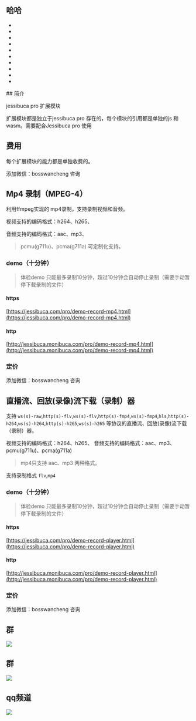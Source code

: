 ## 哈哈
-
-
-
-
-
-
-
-
-
-
<Rice/>
## 简介

jessibuca pro 扩展模块

扩展模块都是独立于jessibuca pro 存在的，每个模块的引用都是单独的js 和wasm。需要配合Jessibuca pro 使用

## 费用
每个扩展模块的能力都是单独收费的。

添加微信：bosswancheng 咨询


## Mp4 录制（MPEG-4）

利用ffmpeg实现的 mp4录制，支持录制视频和音频。

视频支持的编码格式：h264、h265、

音频支持的编码格式：aac、mp3、

> pcmu(g711u)、pcma(g711a) 可定制化支持。


### demo（十分钟）

> 体验demo 只能最多录制10分钟，超过10分钟会自动停止录制（需要手动暂停下载录制的文件）
>
#### https
[https://jessibuca.com/pro/demo-record-mp4.html](https://jessibuca.com/pro/demo-record-mp4.html)

#### http
[http://jessibuca.monibuca.com/pro/demo-record-mp4.html](http://jessibuca.monibuca.com/pro/demo-record-mp4.html)

### 定价

添加微信：bosswancheng 咨询


## 直播流、回放(录像)流下载（录制）器

支持 `ws(s)-raw`,`http(s)-flv`,`ws(s)-flv`,`http(s)-fmp4`,`ws(s)-fmp4`,`hls`,`http(s)-h264`,`ws(s)-h264`,`http(s)-h265`,`ws(s)-h265` 等协议的直播流、回放(录像)流下载（录制）器。

视频支持的编码格式：h264、h265、
音频支持的编码格式：aac、mp3、pcmu(g711u)、pcma(g711a)

> mp4只支持 aac、mp3 两种格式。

支持录制格式 `flv`,`mp4`

### demo（十分钟）

> 体验demo 只能最多录制10分钟，超过10分钟会自动停止录制（需要手动暂停下载录制的文件）
>
#### https
[https://jessibuca.com/pro/demo-record-player.html](https://jessibuca.com/pro/demo-record-player.html)

#### http
[http://jessibuca.monibuca.com/pro/demo-record-player.html](http://jessibuca.monibuca.com/pro/demo-record-player.html)

### 定价

添加微信：bosswancheng 咨询

## 群

<img src="/public/qrcode.jpeg">

## 群
<img src="/public/qrcode-qw.jpeg">

## qq频道
<img src="/public/qq-qrcode.jpg">
